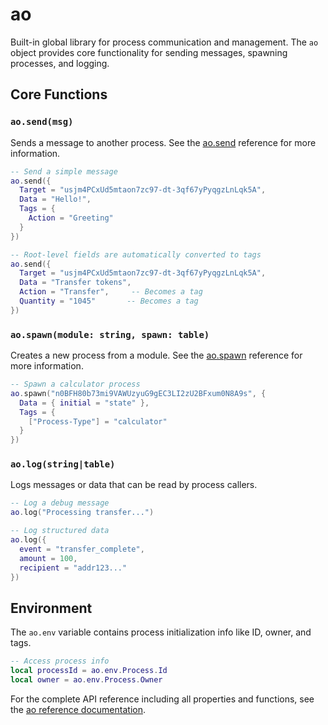 # ao

Built-in global library for process communication and management. The `ao` object provides core functionality for sending messages, spawning processes, and logging.

## Core Functions

### `ao.send(msg)`

Sends a message to another process. See the [ao.send](/references/api/ao.md#ao-send-msg-message) reference for more information.

```lua
-- Send a simple message
ao.send({
  Target = "usjm4PCxUd5mtaon7zc97-dt-3qf67yPyqgzLnLqk5A",
  Data = "Hello!",
  Tags = {
    Action = "Greeting"
  }
})

-- Root-level fields are automatically converted to tags
ao.send({
  Target = "usjm4PCxUd5mtaon7zc97-dt-3qf67yPyqgzLnLqk5A",
  Data = "Transfer tokens",
  Action = "Transfer",     -- Becomes a tag
  Quantity = "1045"       -- Becomes a tag
})
```

### `ao.spawn(module: string, spawn: table)`

Creates a new process from a module. See the [ao.spawn](/references/api/ao.md#ao-spawn-module-string-spawn-spawn) reference for more information.

```lua
-- Spawn a calculator process
ao.spawn("n0BFH80b73mi9VAWUzyuG9gEC3LI2zU2BFxum0N8A9s", {
  Data = { initial = "state" },
  Tags = {
    ["Process-Type"] = "calculator"
  }
})
```

### `ao.log(string|table)`

Logs messages or data that can be read by process callers.

```lua
-- Log a debug message
ao.log("Processing transfer...")

-- Log structured data
ao.log({
  event = "transfer_complete",
  amount = 100,
  recipient = "addr123..."
})
```

## Environment

The `ao.env` variable contains process initialization info like ID, owner, and tags.

```lua
-- Access process info
local processId = ao.env.Process.Id
local owner = ao.env.Process.Owner
```

For the complete API reference including all properties and functions, see the [ao reference documentation](/references/api/ao.md).
